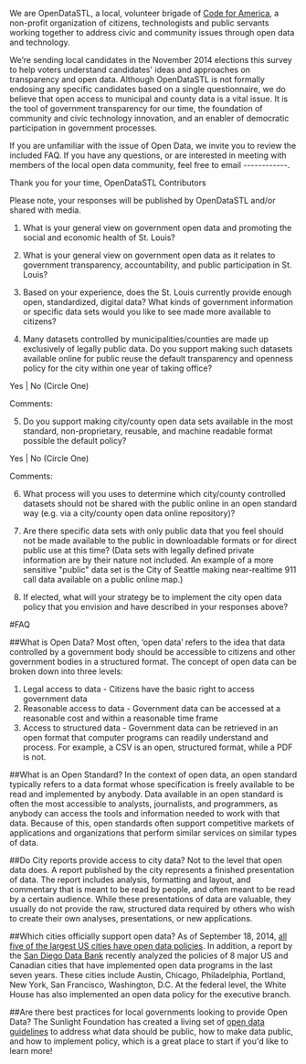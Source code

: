 We are OpenDataSTL, a local, volunteer brigade of [Code for America](http://www.codeforamerica.org/), a non-profit organization of citizens, technologists and public servants working together to address civic and community issues through open data and technology. 

We’re sending local candidates in the November 2014 elections this survey to help voters understand candidates' ideas and approaches on transparency and open data.  Although OpenDataSTL is not formally endosing any specific candidates based on a single questionnaire, we do believe that open access to municipal and county data is a vital issue. It is the tool of government transparency for our time, the foundation of community and civic technology innovation, and an enabler of democratic participation in government processes.

If you are unfamiliar with the issue of Open Data, we invite you to review the included FAQ. If you have any questions, or are interested in meeting with members of the local open data community, feel free to email ------------.

Thank you for your time,
OpenDataSTL Contributors

Please note, your responses will be published by OpenDataSTL and/or shared with media.

1. What is your general view on government open data and promoting the social and economic health of St. Louis?

2. What is your general view on government open data as it relates to government transparency, accountability, and public participation in St. Louis?

3. Based on your experience, does the St. Louis currently provide enough open, standardized, digital data?  What kinds of government information or specific data sets would you like to see made more available to citizens?

4. Many datasets controlled by municipalities/counties are made up exclusively of legally public data. Do you support making such datasets available online for public reuse the default transparency and openness policy for the city within one year of taking office?

Yes  |  No   (Circle One)

Comments:

5. Do you support making city/county open data sets available in the most standard, non-proprietary, reusable, and machine readable format possible the default policy?

Yes  |  No  (Circle One)

Comments:

6. What process will you uses to determine which city/county controlled datasets should not be shared with the public online in an open standard way (e.g. via a city/county open data online repository)? 

7. Are there specific data sets with only public data that you feel should not be made available to the public in downloadable formats or for direct public use at this time? (Data sets with legally defined private information are by their nature not included. An example of a more sensitive "public" data set is the City of Seattle making near-realtime 911 call data available on a public online map.)

8. If elected, what will your strategy be to implement the city open data policy that you envision and have described in your responses above?

#FAQ

##What is Open Data?
Most often, ‘open data’ refers to the idea that data controlled by a government body should be accessible to citizens and other government bodies in a structured format. The concept of open data can be broken down into three levels:
1. Legal access to data - Citizens have the basic right to access government data
2. Reasonable access to data - Government data can be accessed at a reasonable cost and within a reasonable time frame
3. Access to structured data - Government data can be retrieved in an open format that computer programs can readily understand and process. For example, a CSV is an open, structured format, while a PDF is not.

##What is an Open Standard?
In the context of open data, an open standard typically refers to a data format whose specification is freely available to be read and implemented by anybody. Data available in an open standard is often the most accessible to analysts, journalists, and programmers, as anybody can access the tools and information needed to work with that data. Because of this, open standards often support competitive markets of applications and organizations that perform similar services on similar types of data. 

##Do City reports provide access to city data?
Not to the level that open data does. A report published by the city represents a finished presentation of data. The report includes analysis, formatting and layout, and commentary that is meant to be read by people, and often meant to be read by a certain audience. While these presentations of data are valuable, they usually do not provide the raw, structured data required by others who wish to create their own analyses, presentations, or new applications.

##Which cities officially support open data?
As of September 18, 2014, [all five of the largest US cities have open data policies](http://sunlightfoundation.com/blog/2014/10/15/all-five-of-the-largest-u-s-cities-now-have-open-data-policies/).
In addition, a report by the [San Diego Data Bank](sandiegodata.org/reports/municipal-open-data-policies/) recently analyzed the policies of 8 major US and Canadian cities that have implemented open data programs in the last seven years. These cities include Austin, Chicago, Philadelphia, Portland, New York, San Francisco, Washington, D.C. At the federal level, the White House has also implemented an open data policy for the executive branch.

##Are there best practices for local governments looking to provide Open Data?
The Sunlight Foundation has created a living set of [open data guidelines](http://sunlightfoundation.com/opendataguidelines/) to address what data should be public, how to make data public, and how to implement policy, which is a great place to start if you'd like to learn more!

